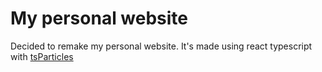 # My personal website

Decided to remake my personal website. It's made using react typescript with [tsParticles](https://particles.js.org/)